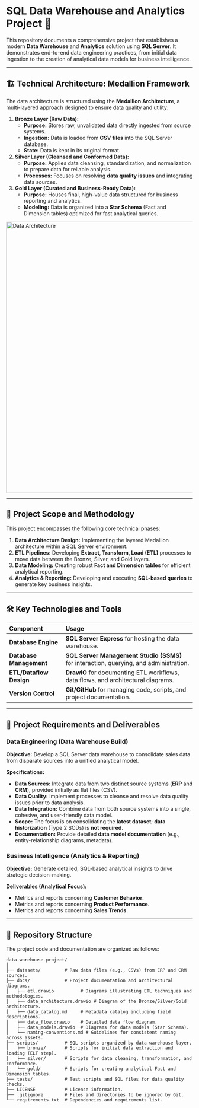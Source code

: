 # SQL Data Warehouse and Analytics Project 🚀

This repository documents a comprehensive project that establishes a modern **Data Warehouse** and **Analytics** solution using **SQL Server**. It demonstrates end-to-end data engineering practices, from initial data ingestion to the creation of analytical data models for business intelligence.

-----

## 🏗️ Technical Architecture: Medallion Framework

The data architecture is structured using the **Medallion Architecture**, a multi-layered approach designed to ensure data quality and utility:

1.  **Bronze Layer (Raw Data):**
      * **Purpose:** Stores raw, unvalidated data directly ingested from source systems.
      * **Ingestion:** Data is loaded from **CSV files** into the SQL Server database.
      * **State:** Data is kept in its original format.
2.  **Silver Layer (Cleansed and Conformed Data):**
      * **Purpose:** Applies data cleansing, standardization, and normalization to prepare data for reliable analysis.
      * **Processes:** Focuses on resolving **data quality issues** and integrating data sources.
3.  **Gold Layer (Curated and Business-Ready Data):**
      * **Purpose:** Houses final, high-value data structured for business reporting and analytics.
      * **Modeling:** Data is organized into a **Star Schema** (Fact and Dimension tables) optimized for fast analytical queries.

<img width="1185" height="732" alt="Data Architecture" src="https://github.com/user-attachments/assets/00f68f4d-1106-4aae-bd64-40f9a315a88e" />

-----

## 📖 Project Scope and Methodology

This project encompasses the following core technical phases:

1.  **Data Architecture Design:** Implementing the layered Medallion architecture within a SQL Server environment.
2.  **ETL Pipelines:** Developing **Extract, Transform, Load (ETL)** processes to move data between the Bronze, Silver, and Gold layers.
3.  **Data Modeling:** Creating robust **Fact and Dimension tables** for efficient analytical reporting.
4.  **Analytics & Reporting:** Developing and executing **SQL-based queries** to generate key business insights.

-----

## 🛠️ Key Technologies and Tools

| Component | Usage |
| :--- | :--- |
| **Database Engine** | **SQL Server Express** for hosting the data warehouse. |
| **Database Management** | **SQL Server Management Studio (SSMS)** for interaction, querying, and administration. |
| **ETL/Dataflow Design**| **DrawIO** for documenting ETL workflows, data flows, and architectural diagrams. |
| **Version Control** | **Git/GitHub** for managing code, scripts, and project documentation. |

-----

## 🚀 Project Requirements and Deliverables

### Data Engineering (Data Warehouse Build)

**Objective:** Develop a SQL Server data warehouse to consolidate sales data from disparate sources into a unified analytical model.

**Specifications:**

  * **Data Sources:** Integrate data from two distinct source systems (**ERP** and **CRM**), provided initially as flat files (CSV).
  * **Data Quality:** Implement processes to cleanse and resolve data quality issues prior to data analysis.
  * **Data Integration:** Combine data from both source systems into a single, cohesive, and user-friendly data model.
  * **Scope:** The focus is on consolidating the **latest dataset**; **data historization** (Type 2 SCDs) is **not required**.
  * **Documentation:** Provide detailed **data model documentation** (e.g., entity-relationship diagrams, metadata).

### Business Intelligence (Analytics & Reporting)

**Objective:** Generate detailed, SQL-based analytical insights to drive strategic decision-making.

**Deliverables (Analytical Focus):**

  * Metrics and reports concerning **Customer Behavior**.
  * Metrics and reports concerning **Product Performance**.
  * Metrics and reports concerning **Sales Trends**.

-----

## 📂 Repository Structure

The project code and documentation are organized as follows:

```
data-warehouse-project/
│
├── datasets/         # Raw data files (e.g., CSVs) from ERP and CRM sources.
├── docs/             # Project documentation and architectural diagrams.
│   ├── etl.drawio          # Diagrams illustrating ETL techniques and methodologies.
│   ├── data_architecture.drawio # Diagram of the Bronze/Silver/Gold architecture.
│   ├── data_catalog.md     # Metadata catalog including field descriptions.
│   ├── data_flow.drawio    # Detailed data flow diagram.
│   ├── data_models.drawio  # Diagrams for data models (Star Schema).
│   └── naming-conventions.md # Guidelines for consistent naming across assets.
├── scripts/          # SQL scripts organized by data warehouse layer.
│   ├── bronze/       # Scripts for initial data extraction and loading (ELT step).
│   ├── silver/       # Scripts for data cleaning, transformation, and conformance.
│   └── gold/         # Scripts for creating analytical Fact and Dimension tables.
├── tests/            # Test scripts and SQL files for data quality checks.
├── LICENSE           # License information.
├── .gitignore        # Files and directories to be ignored by Git.
└── requirements.txt  # Dependencies and requirements list.
```
